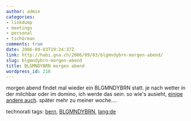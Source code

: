 ```yaml
---
author: admin
categories:
- linkdump
- meetings
- personal
- tschörman
comments: true
date: 2006-09-03T19:24:37Z
link: http://habi.gna.ch/2006/09/03/blgmndybrn-morgen-abend/
slug: blgmndybrn-morgen-abend
title: BLGMNDYBRN morgen abend
wordpress_id: 218
---
```


morgen abend findet mal wieder ein BLGMNDYBRN statt. je nach wetter in der milchbar oder im domino, ich werde das sein. so wie's ausieht, [einige andere auch](http://www.leumund.ch/index.php/v3/comments/blgmndybrn-4-september-2006/). später mehr zu meiner woche....





technorati tags: [bern](http://www.technorati.com/tag/bern), [BLGMNDYBRN](http://www.technorati.com/tag/BLGMNDYBRN), [lang:de](http://www.technorati.com/tag/lang:de)
